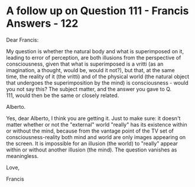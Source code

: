 # A follow up on Question 111 - Francis Answers - 122

Dear Francis:

My question is whether the natural body and what is superimposed on it, leading to error of perception, are both illusions from the perspective of consciousness, given that what is superimposed is a vritti (as an imagination, a thought, would be, would it not?), but that, at the same time, the reality of it (the vritti) and of the physical world (the natural object that undergoes the superimposition by the mind) is consciousness - would you not say this? The subject matter, and the answer you gave to Q. 111, would then be the same or closely related. 

Alberto.

Yes, dear Alberto, I think you are getting it. Just to make sure: it doesn't matter whether or not the "external" world "really" has its existence within or without the mind, because from the vantage point of the TV set of consciousness-reality both mind and world are only images appearing on the screen. It is impossible for an illusion (the world) to "really" appear within or without another illusion (the mind). The question vanishes as meaningless.

Love,

Francis


